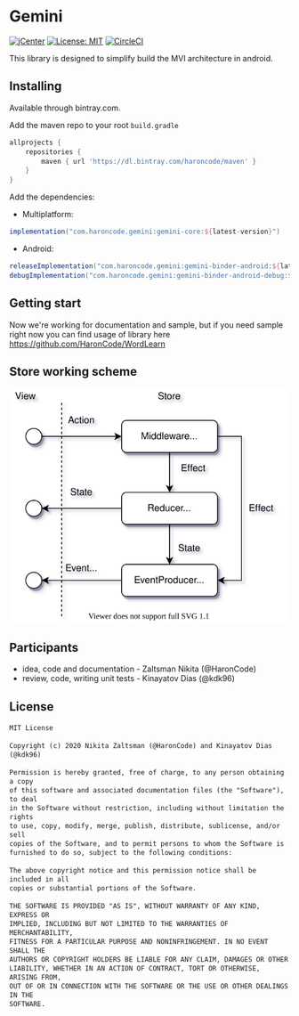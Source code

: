 # Gemini
[![jCenter](https://api.bintray.com/packages/haroncode/maven/gemini-core/images/download.svg)](https://bintray.com/haroncode/maven/gemini-core/_latestVersion)
[![License: MIT](https://img.shields.io/badge/License-MIT-yellow.svg)](https://opensource.org/licenses/MIT)
[![CircleCI](https://circleci.com/gh/HaronCode/Gemini.svg?style=svg)](https://circleci.com/gh/HaronCode/Gemini)

This library is designed to simplify build the MVI architecture in android.

## Installing
Available through bintray.com.

Add the maven repo to your root `build.gradle`

```groovy
allprojects {
    repositories {
        maven { url 'https://dl.bintray.com/haroncode/maven' }
    }
}
```

Add the dependencies:
- Multiplatform:
```groovy
implementation("com.haroncode.gemini:gemini-core:${latest-version}")
```
- Android:
```groovy
releaseImplementation("com.haroncode.gemini:gemini-binder-android:${latest-version}")
debugImplementation("com.haroncode.gemini:gemini-binder-android-debug:${latest-version}")
```
## Getting start
Now we're working for documentation and sample, but if you need sample right now you can find usage of library here https://github.com/HaronCode/WordLearn

## Store working scheme

<img width="500 px" src="/doc/gemini_store_scheme.svg"/>

## Participants
+ idea, code and documentation - Zaltsman Nikita (@HaronCode)
+ review, code, writing unit tests - Kinayatov Dias (@kdk96)

## License
```
MIT License

Copyright (c) 2020 Nikita Zaltsman (@HaronCode) and Kinayatov Dias (@kdk96)

Permission is hereby granted, free of charge, to any person obtaining a copy
of this software and associated documentation files (the "Software"), to deal
in the Software without restriction, including without limitation the rights
to use, copy, modify, merge, publish, distribute, sublicense, and/or sell
copies of the Software, and to permit persons to whom the Software is
furnished to do so, subject to the following conditions:

The above copyright notice and this permission notice shall be included in all
copies or substantial portions of the Software.

THE SOFTWARE IS PROVIDED "AS IS", WITHOUT WARRANTY OF ANY KIND, EXPRESS OR
IMPLIED, INCLUDING BUT NOT LIMITED TO THE WARRANTIES OF MERCHANTABILITY,
FITNESS FOR A PARTICULAR PURPOSE AND NONINFRINGEMENT. IN NO EVENT SHALL THE
AUTHORS OR COPYRIGHT HOLDERS BE LIABLE FOR ANY CLAIM, DAMAGES OR OTHER
LIABILITY, WHETHER IN AN ACTION OF CONTRACT, TORT OR OTHERWISE, ARISING FROM,
OUT OF OR IN CONNECTION WITH THE SOFTWARE OR THE USE OR OTHER DEALINGS IN THE
SOFTWARE.
```
